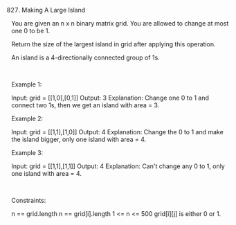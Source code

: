 827. Making A Large Island

You are given an n x n binary matrix grid. You are allowed to change at most one 0 to be 1.

Return the size of the largest island in grid after applying this operation.

An island is a 4-directionally connected group of 1s.

 

Example 1:

Input: grid = [[1,0],[0,1]]
Output: 3
Explanation: Change one 0 to 1 and connect two 1s, then we get an island with area = 3.


Example 2:

Input: grid = [[1,1],[1,0]]
Output: 4
Explanation: Change the 0 to 1 and make the island bigger, only one island with area = 4.

Example 3:

Input: grid = [[1,1],[1,1]]
Output: 4
Explanation: Can't change any 0 to 1, only one island with area = 4.


 

Constraints:

n == grid.length
n == grid[i].length
1 <= n <= 500
grid[i][j] is either 0 or 1.